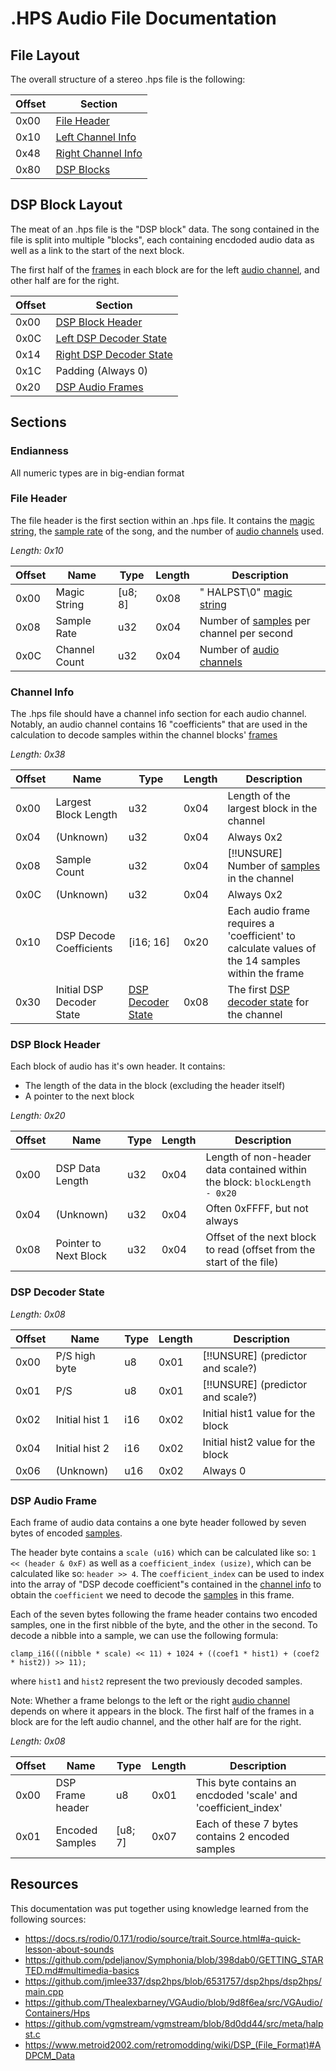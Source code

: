 # .HPS Audio File Documentation

## File Layout

The overall structure of a stereo .hps file is the following:

| Offset | Section                             |
| ------ | ----------------------------------- |
| 0x00   | [File Header](#file-header)         |
| 0x10   | [Left Channel Info](#channel-info)  |
| 0x48   | [Right Channel Info](#channel-info) |
| 0x80   | [DSP Blocks](#dsp-block-layout)     |

## DSP Block Layout

The meat of an .hps file is the "DSP block" data. The song contained in the
file is split into multiple "blocks", each containing encdoded audio data as
well as a link to the start of the next block.

The first half of the [frames](#dsp-audio-frame) in each block are for the
left [audio channel](https://docs.rs/rodio/latest/rodio/source/trait.Source.html#channels), and other half are for the right.

| Offset | Section                                       |
| ------ | --------------------------------------------- |
| 0x00   | [DSP Block Header](#dsp-block-header)         |
| 0x0C   | [Left DSP Decoder State](#dsp-decoder-state)  |
| 0x14   | [Right DSP Decoder State](#dsp-decoder-state) |
| 0x1C   | Padding (Always 0)                            |
| 0x20   | [DSP Audio Frames](#dsp-audio-frame)          |

## Sections

### Endianness

All numeric types are in big-endian format

### File Header

The file header is the first section within an .hps file. It contains the
[magic string](<https://en.wikipedia.org/wiki/Magic_number_(programming)>), the
[sample rate](https://docs.rs/rodio/latest/rodio/source/trait.Source.html#sampling) of
the song, and the number of
[audio channels](https://docs.rs/rodio/latest/rodio/source/trait.Source.html#channels) used.

_Length: 0x10_

| Offset | Name          | Type    | Length | Description                                                                                                      |
| ------ | ------------- | ------- | ------ | ---------------------------------------------------------------------------------------------------------------- |
| 0x00   | Magic String  | [u8; 8] | 0x08   | " HALPST\0" [magic string](<https://en.wikipedia.org/wiki/Magic_number_(programming)>)                           |
| 0x08   | Sample Rate   | u32     | 0x04   | Number of [samples](https://docs.rs/rodio/latest/rodio/source/trait.Source.html#sampling) per channel per second |
| 0x0C   | Channel Count | u32     | 0x04   | Number of [audio channels](https://docs.rs/rodio/latest/rodio/source/trait.Source.html#channels)                 |

### Channel Info

The .hps file should have a channel info section for each audio channel.
Notably, an audio channel contains 16 "coefficients" that are used in the
calculation to decode samples within the channel blocks' [frames](#dsp-audio-frame)

_Length: 0x38_

| Offset | Name                      | Type                                    | Length | Description                                                                                                         |
| ------ | ------------------------- | --------------------------------------- | ------ | ------------------------------------------------------------------------------------------------------------------- |
| 0x00   | Largest Block Length      | u32                                     | 0x04   | Length of the largest block in the channel                                                                          |
| 0x04   | (Unknown)                 | u32                                     | 0x04   | Always 0x2                                                                                                          |
| 0x08   | Sample Count              | u32                                     | 0x04   | [!!UNSURE] Number of [samples](https://docs.rs/rodio/latest/rodio/source/trait.Source.html#sampling) in the channel |
| 0x0C   | (Unknown)                 | u32                                     | 0x04   | Always 0x2                                                                                                          |
| 0x10   | DSP Decode Coefficients   | [i16; 16]                               | 0x20   | Each audio frame requires a 'coefficient' to calculate values of the 14 samples within the frame                    |
| 0x30   | Initial DSP Decoder State | [DSP Decoder State](#dsp-decoder-state) | 0x08   | The first [DSP decoder state](#dsp-decoder-state) for the channel                                                   |

### DSP Block Header

Each block of audio has it's own header. It contains:

- The length of the data in the block (excluding the header itself)
- A pointer to the next block

_Length: 0x20_

| Offset | Name                  | Type | Length | Description                                                                |
| ------ | --------------------- | ---- | ------ | -------------------------------------------------------------------------- |
| 0x00   | DSP Data Length       | u32  | 0x04   | Length of non-header data contained within the block: `blockLength - 0x20` |
| 0x04   | (Unknown)             | u32  | 0x04   | Often 0xFFFF, but not always                                               |
| 0x08   | Pointer to Next Block | u32  | 0x04   | Offset of the next block to read (offset from the start of the file)       |

### DSP Decoder State

_Length: 0x08_

| Offset | Name           | Type | Length | Description                       |
| ------ | -------------- | ---- | ------ | --------------------------------- |
| 0x00   | P/S high byte  | u8   | 0x01   | [!!UNSURE] (predictor and scale?) |
| 0x01   | P/S            | u8   | 0x01   | [!!UNSURE] (predictor and scale?) |
| 0x02   | Initial hist 1 | i16  | 0x02   | Initial hist1 value for the block |
| 0x04   | Initial hist 2 | i16  | 0x02   | Initial hist2 value for the block |
| 0x06   | (Unknown)      | u16  | 0x02   | Always 0                          |

### DSP Audio Frame

Each frame of audio data contains a one byte header followed by seven bytes of
encoded [samples](https://docs.rs/rodio/latest/rodio/source/trait.Source.html#sampling).

The header byte contains a `scale (u16)` which can be calculated like so:
`1 << (header & 0xF)` as well as a `coefficient_index (usize)`, which can be
calculated like so: `header >> 4`. The `coefficient_index` can be used to index
into the array of "DSP decode coefficient"s contained in the [channel info](#channel-info)
to obtain the `coefficient` we need to decode the [samples](https://docs.rs/rodio/latest/rodio/source/trait.Source.html#sampling)
in this frame.

Each of the seven bytes following the frame header contains two encoded samples,
one in the first nibble of the byte, and the other in the second. To decode a
nibble into a sample, we can use the following formula:

`clamp_i16(((nibble * scale) << 11) + 1024 + ((coef1 * hist1) + (coef2 * hist2)) >> 11);`

where `hist1` and `hist2` represent the two previously decoded samples.

Note: Whether a frame belongs to the left or the right [audio channel](https://docs.rs/rodio/latest/rodio/source/trait.Source.html#channels)
depends on where it appears in the block. The first half of the frames in a
block are for the left audio channel, and the other half are for the right.

_Length: 0x08_

| Offset | Name             | Type    | Length | Description                                                    |
| ------ | ---------------- | ------- | ------ | -------------------------------------------------------------- |
| 0x00   | DSP Frame header | u8      | 0x01   | This byte contains an encdoded 'scale' and 'coefficient_index' |
| 0x01   | Encoded Samples  | [u8; 7] | 0x07   | Each of these 7 bytes contains 2 encoded samples               |

## Resources

This documentation was put together using knowledge learned from the following sources:

- https://docs.rs/rodio/0.17.1/rodio/source/trait.Source.html#a-quick-lesson-about-sounds
- https://github.com/pdeljanov/Symphonia/blob/398dab0/GETTING_STARTED.md#multimedia-basics
- https://github.com/jmlee337/dsp2hps/blob/6531757/dsp2hps/dsp2hps/main.cpp
- https://github.com/Thealexbarney/VGAudio/blob/9d8f6ea/src/VGAudio/Containers/Hps
- https://github.com/vgmstream/vgmstream/blob/8d0dd44/src/meta/halpst.c
- https://www.metroid2002.com/retromodding/wiki/DSP_(File_Format)#ADPCM_Data
